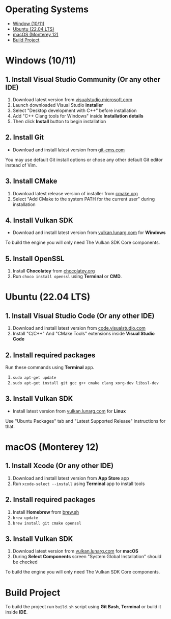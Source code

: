 # Operating Systems

* [Window (10/11)](BUILDING.md#windows-1011)
* [Ubuntu (22.04 LTS)](BUILDING.md#ubuntu-2204-lts)
* [macOS (Monterey 12)](BUILDING.md#macos-monterey-12)
* [Build Project](BUILDING.md#build-project)

# Windows (10/11)

## 1. Install Visual Studio Community (Or any other IDE)

1. Download latest version from [visualstudio.microsoft.com](https://visualstudio.microsoft.com/downloads)
2. Launch downloaded Visual Studio **installer**
3. Select "Desktop development with C++" before installation
4. Add "C++ Clang tools for Windows" inside **Installation details**
5. Then click **Install** button to begin installation

## 2. Install Git

* Download and install latest version from [git-cms.com](https://git-scm.com/downloads)

You may use default Git install options or chose any other default Git editor instead of Vim.

## 3. Install CMake

1. Download latest release version of installer from [cmake.org](https://cmake.org/download)
2. Select "Add CMake to the system PATH for the current user" during installation

## 4. Install Vulkan SDK

* Download and install latest version from [vulkan.lunarg.com](https://vulkan.lunarg.com) for **Windows**

To build the engine you will only need The Vulkan SDK Core components.

## 5. Install OpenSSL

1. Install **Chocolatey** from [chocolatey.org](https://chocolatey.org/install)
2. Run ```choco install openssl``` using **Terminal** or **CMD**.


# Ubuntu (22.04 LTS)

## 1. Install Visual Studio Code (Or any other IDE)

1. Download and install latest version from [code.visualstudio.com](https://code.visualstudio.com/download)
2. Install "C/C++" And "CMake Tools" extensions inside **Visual Studio Code**

## 2. Install required packages

Run these commands using **Terminal** app.

1. ```sudo apt-get update```
2. ```sudo apt-get install git gcc g++ cmake clang xorg-dev libssl-dev```

## 3. Install Vulkan SDK

* Install latest version from [vulkan.lunarg.com](https://vulkan.lunarg.com) for **Linux**

Use "Ubuntu Packages" tab and "Latest Supported Release" instructions for that.


# macOS (Monterey 12)

## 1. Install Xcode (Or any other IDE)

1. Download and install latest version from **App Store** app
2. Run ```xcode-select --install``` using **Terminal** app to install tools

## 2. Install required packages

1. Install **Homebrew** from [brew.sh](https://brew.sh)
2. ```brew update```
3. ```brew install git cmake openssl```

## 3. Install Vulkan SDK

1. Download latest version from [vulkan.lunarg.com](https://vulkan.lunarg.com) for **macOS**
2. During **Select Components** screen "System Global Installation" should be checked

To build the engine you will only need The Vulkan SDK Core components.

# Build Project

To build the project run ```build.sh``` script using **Git Bash**, **Terminal** or build it inside **IDE**.